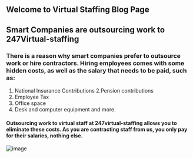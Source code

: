 ## Welcome to Virtual Staffing Blog Page

## Smart Companies are outsourcing work to 247Virtual-staffing

### There is a reason why smart companies prefer to outsource work or hire contractors. Hiring employees comes with some hidden costs, as well as the salary that needs to be paid, such as:

1. National Insurance Contributions
2.Pension contributions 
3. Employee Tax
4. Office space
5. Desk and computer equipment and more.

#### Outsourcing work to virtual staff at 247virtual-staffing allows you to eliminate these costs. As you are contracting staff from us, you only pay for their salaries, nothing else.

![image](https://www.google.com.bd/url?sa=i&source=imgres&cd=&cad=rja&uact=8&ved=2ahUKEwj76bGpkcfkAhWNfH0KHb6QAuMQjRx6BAgBEAQ&url=https%3A%2F%2Fwww.pngfind.com%2Fmpng%2FiJiRTow_personal-assistant-graphic-hd-png-download%2F&psig=AOvVaw2YGdxc2w9ny3U2TBM8EWqo&ust=1568235148690657)

